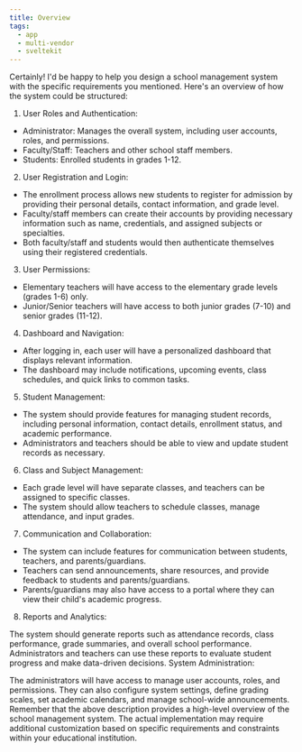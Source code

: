```yaml
---
title: Overview
tags:
  - app
  - multi-vendor
  - sveltekit
---
```


Certainly! I'd be happy to help you design a school management system with the specific requirements you mentioned. Here's an overview of how the system could be structured:

1. User Roles and Authentication:

- Administrator: Manages the overall system, including user accounts, roles, and permissions.
- Faculty/Staff: Teachers and other school staff members.
- Students: Enrolled students in grades 1-12.

2. User Registration and Login:

- The enrollment process allows new students to register for admission by providing their personal details, contact information, and grade level.
- Faculty/staff members can create their accounts by providing necessary information such as name, credentials, and assigned subjects or specialties.
- Both faculty/staff and students would then authenticate themselves using their registered credentials.

3.  User Permissions:

- Elementary teachers will have access to the elementary grade levels (grades 1-6) only.
- Junior/Senior teachers will have access to both junior grades (7-10) and senior grades (11-12).

4.  Dashboard and Navigation:

- After logging in, each user will have a personalized dashboard that displays relevant information.
- The dashboard may include notifications, upcoming events, class schedules, and quick links to common tasks.

5.  Student Management:

- The system should provide features for managing student records, including personal information, contact details, enrollment status, and academic performance.
- Administrators and teachers should be able to view and update student records as necessary.

6. Class and Subject Management:

- Each grade level will have separate classes, and teachers can be assigned to specific classes.
- The system should allow teachers to schedule classes, manage attendance, and input grades.

7.  Communication and Collaboration:

- The system can include features for communication between students, teachers, and parents/guardians.
- Teachers can send announcements, share resources, and provide feedback to students and parents/guardians.
- Parents/guardians may also have access to a portal where they can view their child's academic progress.

8.  Reports and Analytics:

The system should generate reports such as attendance records, class performance, grade summaries, and overall school performance.
Administrators and teachers can use these reports to evaluate student progress and make data-driven decisions.
System Administration:

The administrators will have access to manage user accounts, roles, and permissions.
They can also configure system settings, define grading scales, set academic calendars, and manage school-wide announcements.
Remember that the above description provides a high-level overview of the school management system. The actual implementation may require additional customization based on specific requirements and constraints within your educational institution.
